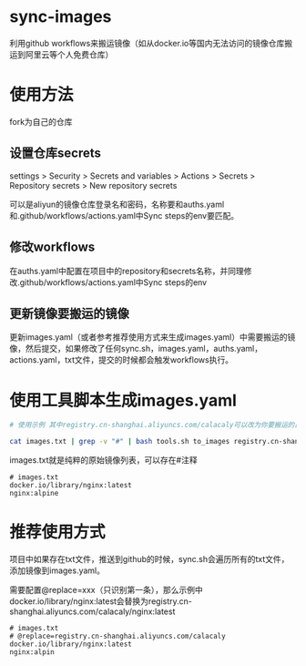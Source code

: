 # sync-images

利用github workflows来搬运镜像（如从docker.io等国内无法访问的镜像仓库搬运到阿里云等个人免费仓库）

# 使用方法

fork为自己的仓库

## 设置仓库secrets

settings > Security > Secrets and variables > Actions > Secrets > Repository secrets > New repository secrets

可以是aliyun的镜像仓库登录名和密码，名称要和auths.yaml和.github/workflows/actions.yaml中Sync steps的env要匹配。

## 修改workflows

在auths.yaml中配置在项目中的repository和secrets名称，并同理修改.github/workflows/actions.yaml中Sync steps的env

## 更新镜像要搬运的镜像

更新images.yaml（或者参考推荐使用方式来生成images.yaml）中需要搬运的镜像，然后提交，如果修改了任何sync.sh，images.yaml，auths.yaml，actions.yaml，txt文件，提交的时候都会触发workflows执行。

# 使用工具脚本生成images.yaml

```bash
# 使用示例 其中registry.cn-shanghai.aliyuncs.com/calacaly可以改为你要搬运的目标仓库地址

cat images.txt | grep -v "#" | bash tools.sh to_images registry.cn-shanghai.aliyuncs.com/calacaly --suffix
```

images.txt就是纯粹的原始镜像列表，可以存在#注释

```textile
# images.txt
docker.io/library/nginx:latest
nginx:alpine
```

# 推荐使用方式

项目中如果存在txt文件，推送到github的时候，sync.sh会遍历所有的txt文件，添加镜像到images.yaml。

需要配置@replace=xxx（只识别第一条），那么示例中docker.io/library/nginx:latest会替换为registry.cn-shanghai.aliyuncs.com/calacaly/nginx:latest

```textile
# images.txt
# @replace=registry.cn-shanghai.aliyuncs.com/calacaly
docker.io/library/nginx:latest
nginx:alpin
```